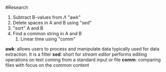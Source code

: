#Research
1. Subtract B-values from $\Lambda$ "awk"
2. Delete spaces in A and B using "sed"
3. "sort" A and B
4. Find a common string in A and B
	1. Linear time using "comm"


**awk**: allows users to process and manipulate data typically used for data extraction. It is a filter
**sed**: short for *stream editor* performs editing operations on text coming from a standard input or file
**comm**: comparing files with focus on the common content